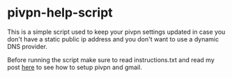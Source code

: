 # pivpn-help-script
This is a simple script used to keep your pivpn settings updated in case you don't have a static public ip address
and you don't want to use a dynamic DNS provider.

Before running the script make sure to read instructions.txt and read my post [here](https://davidforino-aisolutions.com) to see how to setup pivpn and gmail.
